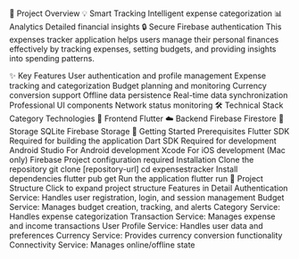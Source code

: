 🎯 Project Overview
💡 Smart Tracking
Intelligent expense categorization	📊 Analytics
Detailed financial insights	🔒 Secure
Firebase authentication
This expenses tracker application helps users manage their personal finances effectively by tracking expenses, setting budgets, and providing insights into spending patterns.

✨ Key Features
User authentication and profile management
Expense tracking and categorization
Budget planning and monitoring
Currency conversion support
Offline data persistence
Real-time data synchronization
Professional UI components
Network status monitoring
🛠️ Technical Stack
Category	Technologies
📱 Frontend	Flutter
☁️ Backend	Firebase Firestore
💾 Storage	SQLite Firebase Storage
🚀 Getting Started
Prerequisites
Flutter SDK	Required for building the application
Dart SDK	Required for development
Android Studio	For Android development
Xcode	For iOS development (Mac only)
Firebase	Project configuration required
Installation
Clone the repository
git clone [repository-url]
cd expensestracker
Install dependencies
flutter pub get
Run the application
flutter run
📁 Project Structure
Click to expand project structure
Features in Detail
Authentication Service: Handles user registration, login, and session management
Budget Service: Manages budget creation, tracking, and alerts
Category Service: Handles expense categorization
Transaction Service: Manages expense and income transactions
User Profile Service: Handles user data and preferences
Currency Service: Provides currency conversion functionality
Connectivity Service: Manages online/offline state
